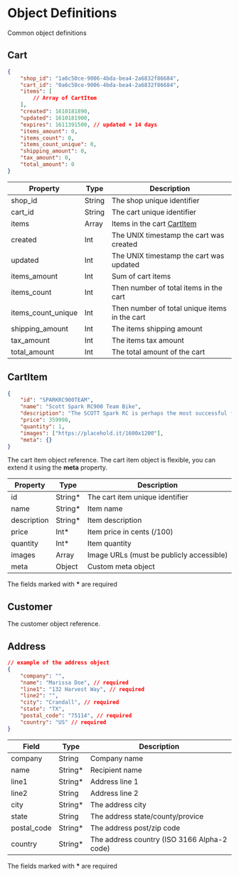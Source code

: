 # Object Definitions

Common object definitions

## Cart

```json
{
    "shop_id": "1a6c50ce-9006-4bda-bea4-2a6832f86684",
    "cart_id": "0a6c50ce-9006-4bda-bea4-2a6832f86684",
    "items": [
        // Array of CartItem
    ],
    "created": 1610181890,
    "updated": 1610181900,
    "expires": 1611391500, // updated + 14 days
    "items_amount": 0,
    "items_count": 0,
    "items_count_unique": 0,
    "shipping_amount": 0,
    "tax_amount": 0,
    "total_amount": 0
}
```

| Property           | Type   | Description                                   |
| ------------------ | ------ | --------------------------------------------- |
| shop_id            | String | The shop unique identifier                    |
| cart_id            | String | The cart unique identifier                    |
| items              | Array  | Items in the cart [CartItem](#cartitem)       |
| created            | Int    | The UNIX timestamp the cart was created       |
| updated            | Int    | The UNIX timestamp the cart was updated       |
| items_amount       | Int    | Sum of cart items                             |
| items_count        | Int    | Then number of total items in the cart        |
| items_count_unique | Int    | Then number of total unique items in the cart |
| shipping_amount    | Int    | The items shipping amount                     |
| tax_amount         | Int    | The items tax amount                          |
| total_amount       | Int    | The total amount of the cart                  |

## CartItem

```json
{
    "id": "SPARKRC900TEAM",
    "name": "Scott Spark RC900 Team Bike",
    "description": "The SCOTT Spark RC is perhaps the most successful full-suspension XC race bike of its time.",
    "price": 359998,
    "quantity": 1,
    "images": ["https://placehold.it/1600x1200"],
    "meta": {}
}
```

The cart item object reference. The cart item object is flexible, you can extend it using the **meta** property.

| Property    | Type     | Description                              |
| ----------- | -------- | ---------------------------------------- |
| id          | String\* | The cart item unique identifier          |
| name        | String\* | Item name                                |
| description | String\* | Item description                         |
| price       | Int\*    | Item price in cents (/100)               |
| quantity    | Int\*    | Item quantity                            |
| images      | Array    | Image URLs (must be publicly accessible) |
| meta        | Object   | Custom meta object                       |

<aside class="notice">
The fields marked with <strong>*</strong> are required
</aside>

## Customer

The customer object reference.

## Address

```json
// example of the address object
{
    "company": "",
    "name": "Marissa Doe", // required
    "line1": "132 Harvest Way", // required
    "line2": "",
    "city": "Crandall", // required
    "state": "TX",
    "postal_code": "75114", // required
    "country": "US" // required
}
```

| Field       | Type     | Description                                 |
| ----------- | -------- | ------------------------------------------- |
| company     | String   | Company name                                |
| name        | String\* | Recipient name                              |
| line1       | String\* | Address line 1                              |
| line2       | String   | Address line 2                              |
| city        | String\* | The address city                            |
| state       | String   | The address state/county/provice            |
| postal_code | String\* | The address post/zip code                   |
| country     | String\* | The address country (ISO 3166 Alpha-2 code) |

<aside class="notice">
The fields marked with <strong>*</strong> are required
</aside>
